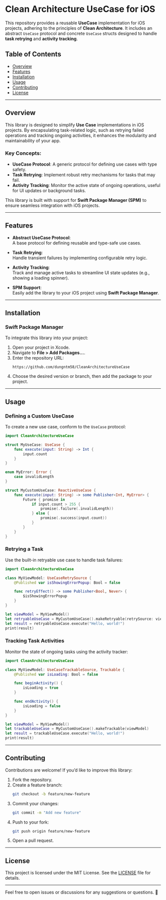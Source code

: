 
# Clean Architecture UseCase for iOS

This repository provides a reusable **UseCase** implementation for iOS projects, adhering to the principles of **Clean Architecture**. It includes an abstract `UseCase` protocol and concrete `UseCase` structs designed to handle **task retrying** and **activity tracking**.

## Table of Contents

- [Overview](#overview)
- [Features](#features)
- [Installation](#installation)
- [Usage](#usage)
- [Contributing](#contributing)
- [License](#license)

---

## Overview

This library is designed to simplify **Use Case** implementations in iOS projects. By encapsulating task-related logic, such as retrying failed operations and tracking ongoing activities, it enhances the modularity and maintainability of your app.

### Key Concepts:
- **UseCase Protocol**: A generic protocol for defining use cases with type safety.
- **Task Retrying**: Implement robust retry mechanisms for tasks that may fail.
- **Activity Tracking**: Monitor the active state of ongoing operations, useful for UI updates or background tasks.

This library is built with support for **Swift Package Manager (SPM)** to ensure seamless integration with iOS projects.

---

## Features

- **Abstract UseCase Protocol**:  
  A base protocol for defining reusable and type-safe use cases.

- **Task Retrying**:  
  Handle transient failures by implementing configurable retry logic.

- **Activity Tracking**:  
  Track and manage active tasks to streamline UI state updates (e.g., showing a loading spinner).

- **SPM Support**:  
  Easily add the library to your iOS project using **Swift Package Manager**.

---

## Installation

### Swift Package Manager

To integrate this library into your project:

1. Open your project in Xcode.
2. Navigate to **File > Add Packages...**.
3. Enter the repository URL:  
   ```
   https://github.com/dungntm58/CleanArchitectureUseCase
   ```
4. Choose the desired version or branch, then add the package to your project.

---

## Usage

### Defining a Custom UseCase

To create a new use case, conform to the `UseCase` protocol:

```swift
import CleanArchitectureUseCase

struct MyUseCase: UseCase {
    func execute(input: String) -> Int {
        input.count
    }
}

enum MyError: Error {
    case invalidLength
}

struct MyCustomUseCase: ReactiveUseCase {
    func execute(input: String) -> some Publisher<Int, MyError> {
        Future { promise in
            if input.count > 255 {
                promise(.failure(.invalidLength))
            } else {
                promise(.success(input.count))
            }
        }
    }
}
```

### Retrying a Task

Use the built-in retryable use case to handle task failures:

```swift
import CleanArchitectureUseCase

class MyViewModel: UseCaseRetrySource {
    @Published var isShowingErrorPopup: Bool = false

    func retryEffect() -> some Publisher<Bool, Never> {
        $isShowingErrorPopup
    }
}

let viewModel = MyViewModel()
let retryableUseCase = MyCustomUseCase().makeRetryable(retrySource: viewModel)
let result = retryableUseCase.execute("Hello, world!")
print(result)
```

### Tracking Task Activities

Monitor the state of ongoing tasks using the activity tracker:

```swift
import CleanArchitectureUseCase

class MyViewModel: UseCaseTrackableSource, Trackable {
    @Published var isLoading: Bool = false

    func beginActivity() {
        isLoading = true
    }

    func endActivity() {
        isLoading = false
    }
}

let viewModel = MyViewModel()
let trackableUseCase = MyCustomUseCase().makeTrackable(viewModel)
let result = trackableUseCase.execute("Hello, world!")
print(result)
```

---

## Contributing

Contributions are welcome! If you’d like to improve this library:

1. Fork the repository.
2. Create a feature branch:
   ```bash
   git checkout -b feature/new-feature
   ```
3. Commit your changes:
   ```bash
   git commit -m "Add new feature"
   ```
4. Push to your fork:
   ```bash
   git push origin feature/new-feature
   ```
5. Open a pull request.

---

## License

This project is licensed under the MIT License. See the [LICENSE](LICENSE) file for details.

---

Feel free to open issues or discussions for any suggestions or questions. 🚀
